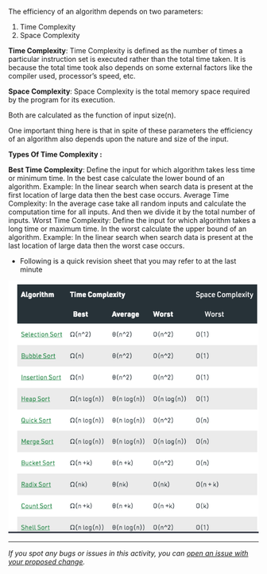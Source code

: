 The efficiency of an algorithm depends on two parameters:

   1. Time Complexity
   2. Space Complexity

**Time Complexity**: Time Complexity is defined as the number of times a particular instruction set is executed rather than the total time taken. It is because the total time took also depends on some external factors like the compiler used, processor’s speed, etc.

**Space Complexity**: Space Complexity is the total memory space required by the program for its execution.

Both are calculated as the function of input size(n).

One important thing here is that in spite of these parameters the efficiency of an algorithm also depends upon the nature and size of the input. 

**Types Of Time Complexity :**

**Best Time Complexity**: Define the input for which algorithm takes less time or minimum time. In the best case calculate the lower bound of an algorithm. Example: In the linear search when search data is present at the first location of large data then the best case occurs.
Average Time Complexity: In the average case take all random inputs and calculate the computation time for all inputs.
And then we divide it by the total number of inputs.
Worst Time Complexity: Define the input for which algorithm takes a long time or maximum time. In the worst calculate the upper bound of an algorithm. Example: In the linear search when search data is present at the last location of large data then the worst case occurs.

  - Following is a quick revision sheet that you may refer to at the last minute

![sorting-time](timeComplexity.png)

 ------

_If you spot any bugs or issues in this activity, you can [open an issue with your proposed change](https://github.com/Dagic-zewdu/algorithm-practice/issues)._
